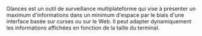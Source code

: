 Glances est un outil de surveillance multiplateforme qui vise à présenter un maximum d'informations dans un minimum d'espace par le biais d'une interface basée sur curses ou sur le Web. Il peut adapter dynamiquement les informations affichées en fonction de la taille du terminal.
